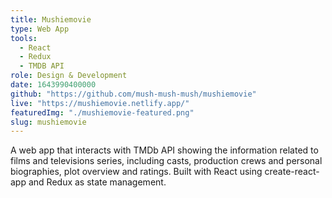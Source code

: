 ```yaml
---
title: Mushiemovie
type: Web App
tools:
  - React
  - Redux
  - TMDB API
role: Design & Development
date: 1643990400000
github: "https://github.com/mush-mush-mush/mushiemovie"
live: "https://mushiemovie.netlify.app/"
featuredImg: "./mushiemovie-featured.png"
slug: mushiemovie
---
```


A web app that interacts with TMDb API showing the information related to films and televisions series, including casts, production crews and personal biographies, plot overview and ratings. Built with React using create-react-app and Redux as state management.
